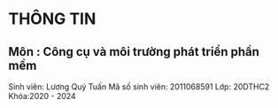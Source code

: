 # THÔNG TIN
## Môn : Công cụ và môi trường phát triển phần mềm
Sinh viên: Lương Quý Tuấn
Mã số sinh viên: 2011068591
Lớp: 20DTHC2
Khóa:2020 - 2024
